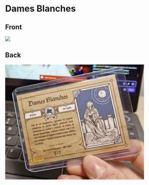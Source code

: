 # Dames Blanches
 ## Front
 ![](../images/damesblanches-front.jpg)
 ## Back
 ![](../images/damesblanches-back.jpg)